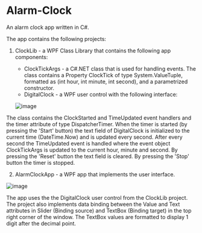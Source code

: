 # Alarm-Clock
An alarm clock app written in C#.

The app contains the following projects:
  1) ClockLib - a WPF Class Library that contains the following app components:
      - ClockTickArgs - a C#.NET class that is used for handling events. The class contains a Property ClockTick of type System.ValueTuple, formatted as (int hour, int minute, int second), and a parametrized constructor.
      - DigitalClock - a WPF user control with the following interface:
     
     ![image](https://user-images.githubusercontent.com/43996329/158061032-232351fe-7473-4983-a068-14129fee7854.png)

The class contains the ClockStarted and TimeUpdated event handlers and the timer attribute of type DispatcherTimer.
When the timer is started (by pressing the 'Start' button) the text field of DigitalClock is initialized to the current time (DateTime.Now) and is updated every second. After every second the TimeUpdated event is handled where the event object ClockTickArgs is updated to the current hour, minute and second. By pressing the 'Reset' button the text field is cleared. 
By pressing the 'Stop' button the timer is stopped.

  2) AlarmClockApp - a WPF app that implements the user interface.



![image](https://user-images.githubusercontent.com/43996329/158059123-99d88d73-bb90-4ce9-80a7-f6234a4641f4.png)

The app uses the the DigitalClock user control from the ClockLib project. The project also implements data binding between the Value and Text attributes in Slider (Binding source) and TextBox (Binding target) in the top right corner of the window. The TextBox values are formatted to display 1 digit after the decimal point.
